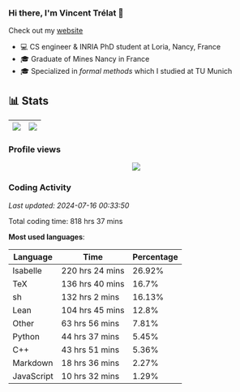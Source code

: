 ### Hi there, I'm Vincent Trélat 👋

Check out my [website](https://vtrelat.github.io)

-   💻 CS engineer & INRIA PhD student at Loria, Nancy, France
-   🎓 Graduate of Mines Nancy in France
-   🎓 Specialized in _formal methods_ which I studied at TU Munich

## 📊 **Stats**

| <img align="center" src="https://readme-stats.clckblog.space/api?username=VTrelat&show_icons=true&include_all_commits=true&theme=tokyonight&hide_border=true" /> | <img align="center" src="https://readme-stats.clckblog.space/api/top-langs/?username=VTrelat&layout=compact&theme=tokyonight&hide_border=true" /> |
| ---------------------------------------------------------------------------------------------------------------------------------------------------------------- | ------------------------------------------------------------------------------------------------------------------------------------------------- |

### Profile views

<p align="center">
 <img src="https://profile-counter.glitch.me/VTrelat/count.svg" />
</p>

<!--automations-->
### Coding Activity
_Last updated: 2024-07-16 00:33:50_

Total coding time: 818 hrs 37 mins

**Most used languages**:

| Language | Time | Percentage |
| ------------- | ------------- | ------------- |
| Isabelle | 220 hrs 24 mins | 26.92% |
| TeX | 136 hrs 40 mins | 16.7% |
| sh | 132 hrs 2 mins | 16.13% |
| Lean | 104 hrs 45 mins | 12.8% |
| Other | 63 hrs 56 mins | 7.81% |
| Python | 44 hrs 37 mins | 5.45% |
| C++ | 43 hrs 51 mins | 5.36% |
| Markdown | 18 hrs 36 mins | 2.27% |
| JavaScript | 10 hrs 32 mins | 1.29% |

